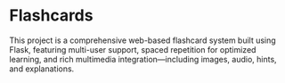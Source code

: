 # Flashcards
This project is a comprehensive web-based flashcard system built using Flask, featuring multi-user support, spaced repetition for optimized learning, and rich multimedia integration—including images, audio, hints, and explanations.
